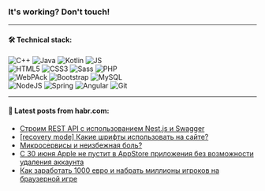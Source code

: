 ### It's working? Don't touch!

---

#### 🛠️ Technical stack:

![C++](https://img.shields.io/badge/C++-informational?logo=c%2B%2B&style=flat&logoColor=white&color=9C033A)
![Java](https://img.shields.io/badge/Java-informational?logo=java&style=flat&logoColor=white&color=007396)
![Kotlin](https://img.shields.io/badge/Kotlin-informational?logo=Kotlin&style=flat&logoColor=white&color=0095D5)
![JS](https://img.shields.io/badge/JS-informational?logo=javaScript&style=flat&logoColor=black&color=F7Df1E) <br>
![HTML5](https://img.shields.io/badge/HTML5-informational?logo=html5&style=flat&logoColor=white&color=E34F26)
![CSS3](https://img.shields.io/badge/CSS3-informational?logo=css3&style=flat&logoColor=white&color=157286)
![Sass](https://img.shields.io/badge/Saas-informational?logo=sass&style=flat&logoColor=white&color=hotpink)
![PHP](https://img.shields.io/badge/PHP-informational?logo=php&style=flat&logoColor=white&color=777BB4) <br>
![WebPAck](https://img.shields.io/badge/WebPack-informational?logo=webPack&style=flat&logoColor=white&color=FF6F00)
![Bootstrap](https://img.shields.io/badge/Bootstrap-informational?logo=Bootstrap&style=flat&logoColor=white&color=7952B3)
![MySQL](https://img.shields.io/badge/MySQL-informational?logo=MySQL&style=flat&logoColor=white&color=00f) <br>
![NodeJS](https://img.shields.io/badge/NodeJS-informational?logo=node.js&style=flat&logoColor=white&color=43853D)
![Spring](https://img.shields.io/badge/Spring-informational?logo=Spring&style=flat&logoColor=white&color=0A9EDC)
![Angular](https://img.shields.io/badge/Vue-informational?logo=vue.js&style=flat&logoColor=white&color=red)
![Git](https://img.shields.io/badge/Git-informational?logo=git&style=flat&logoColor=white&color=darkorange)

___

#### 💬 Latest posts from habr.com:

<!-- BLOG-POST-LIST:START -->
- [Строим REST API с использованием Nest.js и Swagger](https://habr.com/ru/post/668340/?utm_source=habrahabr&utm_medium=rss&utm_campaign=668340)
- [[recovery mode] Какие шрифты использовать на сайте?](https://habr.com/ru/post/668330/?utm_source=habrahabr&utm_medium=rss&utm_campaign=668330)
- [Микросервисы и неизбежная боль?](https://habr.com/ru/post/668300/?utm_source=habrahabr&utm_medium=rss&utm_campaign=668300)
- [С 30 июня Apple не пустит в AppStore приложения без возможности удаления аккаунта](https://habr.com/ru/post/668318/?utm_source=habrahabr&utm_medium=rss&utm_campaign=668318)
- [Как заработать 1000 евро и набрать миллионы игроков на браузерной игре](https://habr.com/ru/post/668314/?utm_source=habrahabr&utm_medium=rss&utm_campaign=668314)
<!-- BLOG-POST-LIST:END -->
